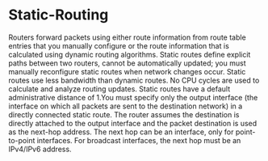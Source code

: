 # Static-Routing
Routers forward packets using either route information from route table entries that you manually configure or the route information that is calculated using dynamic routing algorithms.  Static routes define explicit paths between two routers, cannot be automatically updated; you must manually reconfigure static routes when network changes occur. Static routes use less bandwidth than dynamic routes. No CPU cycles are used to calculate and analyze routing updates.   Static routes have a default administrative distance of 1.You must specify only the output interface (the interface on which all packets are sent to the destination network) in a directly connected static route. The router assumes the destination is directly attached to the output interface and the packet destination is used as the next-hop address. The next hop can be an interface, only for point-to-point interfaces. For broadcast interfaces, the next hop must be an IPv4/IPv6 address.
